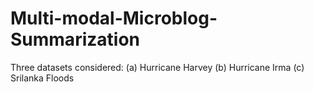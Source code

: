 # Multi-modal-Microblog-Summarization

Three datasets considered:
(a) Hurricane Harvey
(b) Hurricane Irma
(c) Srilanka Floods

